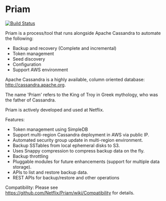 # Priam

[![Build Status](https://travis-ci.org/Netflix/Priam.svg?branch=3.x)](https://travis-ci.org/Netflix/Priam)

Priam is a process/tool that runs alongside Apache Cassandra to automate the following:
- Backup and recovery (Complete and incremental)
- Token management
- Seed discovery
- Configuration
- Support AWS environment

Apache Cassandra is a highly available, column oriented database: http://cassandra.apache.org.

The name 'Priam' refers to the King of Troy in Greek mythology, who was the father of Cassandra.

Priam is actively developed and used at Netflix.

Features:
- Token management using SimpleDB
- Support multi-region Cassandra deployment in AWS via public IP.
- Automated security group update in multi-region environment.
- Backup SSTables from local ephemeral disks to S3.
- Uses Snappy compression to compress backup data on the fly.
- Backup throttling
- Pluggable modules for future enhancements (support for multiple data storage).
- APIs to list and restore backup data.
- REST APIs for backup/restore and other operations

Compatibility:
Please see https://github.com/Netflix/Priam/wiki/Compatibility for details.
